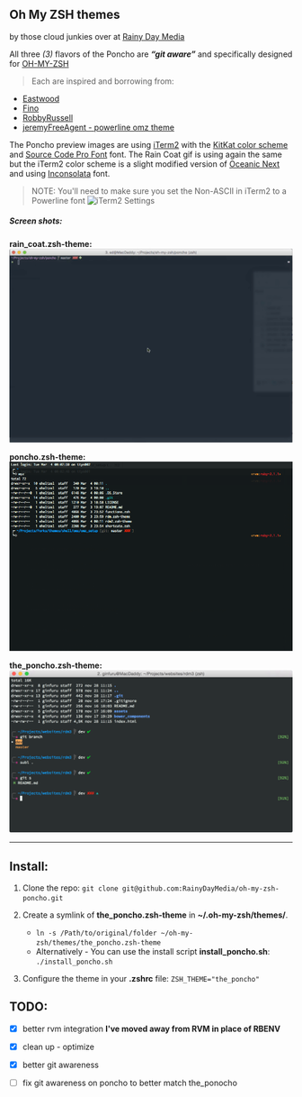 ## Oh My ZSH themes
by those cloud junkies over at [Rainy Day Media](http://rainydaymedia.net)

All three *(3)* flavors of the Poncho are ***“git aware”*** and specifically designed for [OH-MY-ZSH](https://github.com/robbyrussell/oh-my-zsh) 

>Each are inspired and borrowing from:

* [Eastwood](https://github.com/robbyrussell/oh-my-zsh/blob/master/themes/eastwood.zsh-theme)
* [Fino](https://github.com/robbyrussell/oh-my-zsh/blob/master/themes/fino.zsh-theme)
* [RobbyRussell](https://github.com/robbyrussell/oh-my-zsh/blob/master/themes/robbyrussell.zsh-theme)
* [jeremyFreeAgent - powerline omz theme](https://github.com/jeremyFreeAgent/oh-my-zsh-powerline-theme)

The Poncho preview images are using [iTerm2](http://www.iterm2.com/#/section/home) with the [KitKat color scheme](https://github.com/zdj/themes) and [Source Code Pro Font](http://store1.adobe.com/cfusion/store/html/index.cfm?event=displayFontPackage&code=1960) font.
The Rain Coat gif is using again the same but the iTerm2 color scheme is a slight modified version of [Oceanic Next](https://github.com/voronianski/oceanic-next-color-scheme) and using [Inconsolata](https://github.com/powerline/fonts/tree/master/Inconsolata) font.

>NOTE: You'll need to make sure you set the Non-ASCII in iTerm2 to a Powerline font
>![iTerm2 Settings](https://raw.githubusercontent.com/RainyDayMedia/oh-my-zsh-poncho/master/preview-iterm-settings.png)

##### Screen shots:

**rain_coat.zsh-theme:**
![rain_coat.zsh-theme](https://raw.githubusercontent.com/RainyDayMedia/oh-my-zsh-RDMTheme/master/preview-rain_coat.gif)

**poncho.zsh-theme:**
![poncho.zsh-theme](https://raw.githubusercontent.com/RainyDayMedia/oh-my-zsh-RDMTheme/master/preview-poncho.png)

**the_poncho.zsh-theme:**
![the_poncho.zsh-theme](https://raw.githubusercontent.com/RainyDayMedia/oh-my-zsh-RDMTheme/master/preview-the_poncho.png)

---

## Install:

1. Clone the repo:
`git clone git@github.com:RainyDayMedia/oh-my-zsh-poncho.git`
2. Create a symlink of **the_poncho.zsh-theme** in **~/.oh-my-zsh/themes/**.
	* `ln -s /Path/to/original/folder ~/oh-my-zsh/themes/the_poncho.zsh-theme `
	* Alternatively - You can use the install script **install_poncho.sh**:
`./install_poncho.sh`

3. Configure the theme in your **.zshrc** file:
`ZSH_THEME="the_poncho"`

## TODO:

- [X] better rvm integration **I've moved away from RVM in place of RBENV**
- [X] clean up - optimize
- [X] better git awareness
- [ ] fix git awareness on poncho to better match the_ponocho

